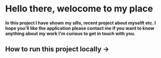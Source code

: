 # Hello there, welocome to my place

#### In this project I have shown my sills, recent project about myselft etc. I hope you'll like the application please contact me if you want to know anything about my work I'm curious to get in touch with you. 

## How to run this project locally ->
